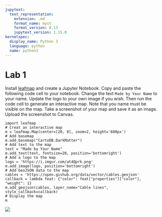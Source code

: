 ```yaml
---
jupytext:
  text_representation:
    extension: .md
    format_name: myst
    format_version: 0.13
    jupytext_version: 1.15.0
kernelspec:
  display_name: Python 3
  language: python
  name: python3
---
```


# Lab 1

Install [leafmap](https://leafmap.org) and create a Jupyter Notebook. Copy and paste the following code cell to your notebook. Change the text `Made by Your Name` to your name. Update the logo to your own image if you wish. Then run the code cell to generate an interactive map. Note that you name must be visible on the map. Take a screenshot of your map and save it as an image. Upload the screenshot to Canvas.

```{code-cell}
import leafmap
# Creat an interactive map
m = leafmap.Map(center=[20, 0], zoom=2, height='600px')
# Add basemap
m.add_basemap("CartoDB.DarkMatter")
# Add text to the map
text = "Made by Your Name"
m.add_text(text, fontsize=20, position='bottomright')
# Add a logo to the map
logo = 'https://i.imgur.com/at4Qprk.png'
m.add_image(logo, position='bottomright')
# Add GeoJSON data to the map
cables = 'https://open.gishub.org/data/vector/cables.geojson'
callback = lambda feat: {"color": feat["properties"]["color"], "weight": 1}
m.add_geojson(cables, layer_name="Cable lines", style_callback=callback)
# Display the map
m
```

![](https://i.imgur.com/ZfZCdhL.png)
